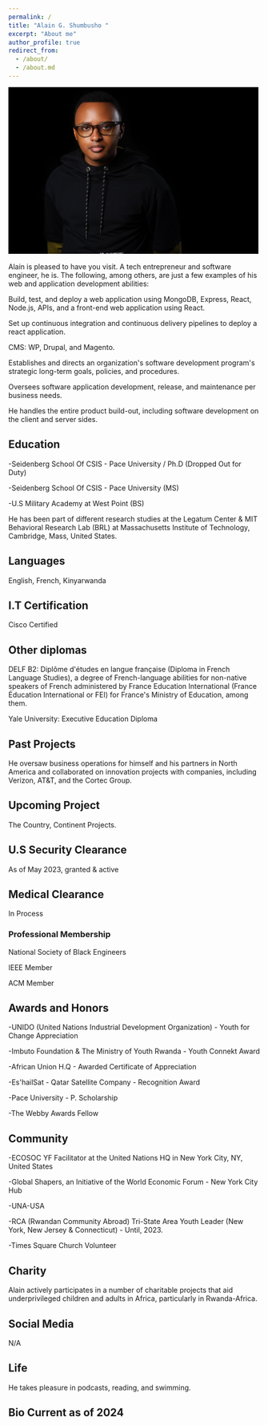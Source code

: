 ```yaml
---
permalink: /
title: "Alain G. Shumbusho " 
excerpt: "About me"
author_profile: true
redirect_from: 
  - /about/
  - /about.md
---
```




<img src="images/Headshotwoo.jpg" alt="" style="width:500px;height:333px;">



Alain is pleased to have you visit. A tech entrepreneur and software engineer, he is. The following, among others, are just a few examples of his web and application development abilities:

Build, test, and deploy a web application using MongoDB, Express, React, Node.js, APIs, and a front-end web application using React.

Set up continuous integration and continuous delivery pipelines to deploy a react application.

CMS: WP, Drupal, and Magento.

Establishes and directs an organization's software development program's strategic long-term goals, policies, and procedures.

Oversees software application development, release, and maintenance per business needs.

He handles the entire product build-out, including software development on the client and server sides.


## Education

-Seidenberg School Of CSIS - Pace University / Ph.D (Dropped Out for Duty)

-Seidenberg School Of CSIS - Pace University (MS) 

-U.S Military Academy at West Point (BS)

He has been part of different research studies at the Legatum Center & MIT Behavioral Research Lab (BRL) at Massachusetts Institute of Technology, Cambridge, Mass, United States.


## Languages

English, French, Kinyarwanda

## I.T Certification

Cisco Certified

## Other diplomas

DELF B2: Diplôme d'études en langue française (Diploma in French Language Studies), a degree of French-language abilities for non-native speakers of French administered by France Education International (France Éducation International or FEI) for France's Ministry of Education, among them.

Yale University: Executive Education Diploma

## Past Projects

He oversaw business operations for himself and his partners in North America and collaborated on innovation projects with companies, including Verizon, AT&T, and the Cortec Group.


## Upcoming Project

The Country, Continent Projects.

## U.S Security Clearance

As of May 2023, granted & active

## Medical Clearance

In Process

### Professional Membership 

National Society of Black Engineers

IEEE Member

ACM Member


## Awards and Honors

-UNIDO (United Nations Industrial Development Organization) - Youth for Change Appreciation

-Imbuto Foundation & The Ministry of Youth Rwanda - Youth Connekt Award

-African Union H.Q - Awarded Certificate of Appreciation

-Es'hailSat - Qatar Satellite Company - Recognition Award

-Pace University - P. Scholarship

-The Webby Awards Fellow


## Community

-ECOSOC YF Facilitator at the United Nations HQ in New York City, NY, United States

-Global Shapers, an Initiative of the World Economic Forum - New York City Hub

-UNA-USA

-RCA (Rwandan Community Abroad) Tri-State Area Youth Leader (New York, New Jersey & Connecticut) - Until, 2023.

-Times Square Church Volunteer


## Charity

Alain actively participates in a number of charitable projects that aid underprivileged children and adults in Africa, particularly in Rwanda-Africa.

## Social Media

 N/A


## Life

He takes pleasure in podcasts, reading, and swimming. 


## Bio Current as of 2024




                                                           

                                                                             

